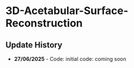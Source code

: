 # 3D-Acetabular-Surface-Reconstruction

## Update History
* **27/06/2025** - Code: initial code: coming soon
